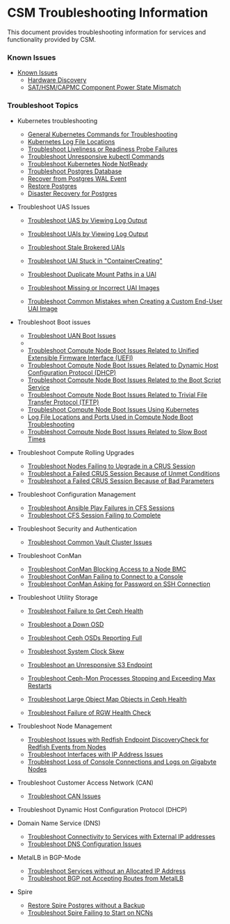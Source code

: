 # CSM Troubleshooting Information

This document provides troubleshooting information for services and functionality provided by CSM.

### Known Issues
 * [Known Issues](#known-issues)
    * [Hardware Discovery](Hardware_Discovery.md)
    * [SAT/HSM/CAPMC Component Power State Mismatch](https://github.com/Cray-HPE/docs-csm/blob/CASMINS-4311/troubleshooting/known_issues/component_power_state_mismatch.md)


### Troubleshoot Topics
 * Kubernetes troubleshooting
    * [General Kubernetes Commands for Troubleshooting](https://github.com/Cray-HPE/docs-csm/blob/CASMINS-4311/troubleshooting/kubernetes/Kubernetes_Troubleshooting_Information.md)
    * [Kubernetes Log File Locations](https://github.com/Cray-HPE/docs-csm/blob/CASMINS-4311/troubleshooting/kubernetes/Kubernetes_Log_File_Locations.md)
    * [Troubleshoot Liveliness or Readiness Probe Failures](https://github.com/Cray-HPE/docs-csm/blob/CASMINS-4311/troubleshooting/kubernetes/Troubleshoot_Liveliness_Readiness_Probe_Failures.md)
    * [Troubleshoot Unresponsive kubectl Commands](https://github.com/Cray-HPE/docs-csm/blob/CASMINS-4311/troubleshooting/kubernetes/Troubleshoot_Unresponsive_kubectl_Commands.md)
    * [Troubleshoot Kubernetes Node NotReady](https://github.com/Cray-HPE/docs-csm/blob/CASMINS-4311/troubleshooting/kubernetes/Troubleshoot_Kubernetes_Node_NotReady.md)
    * [Troubleshoot Postgres Database](https://github.com/Cray-HPE/docs-csm/blob/release/1.0/operations/kubernetes/Troubleshoot_Postgres_Database.md)
    * [Recover from Postgres WAL Event](https://github.com/Cray-HPE/docs-csm/blob/release/1.0/operations/kubernetes/Troubleshoot_Postgres_Database.md)
    * [Restore Postgres](https://github.com/Cray-HPE/docs-csm/blob/release/1.0/operations/kubernetes/Restore_Postgres.md)
    * [Disaster Recovery for Postgres](https://github.com/Cray-HPE/docs-csm/blob/release/1.0/operations/kubernetes/Disaster_Recovery_Postgres.md)
 * Troubleshoot UAS Issues
      * [Troubleshoot UAS by Viewing Log Output](https://github.com/Cray-HPE/docs-csm/blob/release/1.0/operations/UAS_user_and_admin_topics/Troubleshoot_UAS_by_Viewing_Log_Output.md)
      * [Troubleshoot UAIs by Viewing Log Output](https://github.com/Cray-HPE/docs-csm/blob/release/1.0/operations/UAS_user_and_admin_topics/Troubleshoot_UAIs_by_Viewing_Log_Output.md)
      * [Troubleshoot Stale Brokered UAIs](https://github.com/Cray-HPE/docs-csm/blob/release/1.0/operations/UAS_user_and_admin_topics/Troubleshoot_Stale_Brokered_UAIs.md)
      * [Troubleshoot UAI Stuck in "ContainerCreating"](https://github.com/Cray-HPE/docs-csm/blob/release/1.0/operations/UAS_user_and_admin_topics/Troubleshoot_UAI_Stuck_in_ContainerCreating.md)
      * [Troubleshoot Duplicate Mount Paths in a UAI](https://github.com/Cray-HPE/docs-csm/blob/release/1.0/operations/UAS_user_and_admin_topics/Troubleshoot_Duplicate_Mount_Paths_in_a_UAI.md)
      * [Troubleshoot Missing or Incorrect UAI Images](https://github.com/Cray-HPE/docs-csm/blob/release/1.0/operations/UAS_user_and_admin_topics/Troubleshoot_Missing_or_Incorrect_UAI_Images.md)
     
      * [Troubleshoot Common Mistakes when Creating a Custom End-User UAI Image](https://github.com/Cray-HPE/docs-csm/blob/release/1.0/operations/UAS_user_and_admin_topics/Troubleshoot_Common_Mistakes_when_Creating_a_Custom_End-User_UAI_Image.md)
 * Troubleshoot Boot issues
      * [Troubleshoot UAN Boot Issues](https://github.com/Cray-HPE/docs-csm/blob/release/1.0/operations/boot_orchestration/Troubleshoot_UAN_Boot_Issues.md)
      * 
      * [Troubleshoot Compute Node Boot Issues Related to Unified Extensible Firmware Interface (UEFI)](https://github.com/Cray-HPE/docs-csm/blob/release/1.0/operations/boot_orchestration/Troubleshoot_Compute_Node_Boot_Issues_Related_to_Unified_Extensible_Firmware_Interface_UEFI.md)
      * [Troubleshoot Compute Node Boot Issues Related to Dynamic Host Configuration Protocol (DHCP)](https://github.com/Cray-HPE/docs-csm/blob/release/1.0/operations/boot_orchestration/Troubleshoot_Compute_Node_Boot_Issues_Related_to_Dynamic_Host_Configuration_Protocol_DHCP.md)
      * [Troubleshoot Compute Node Boot Issues Related to the Boot Script Service](https://github.com/Cray-HPE/docs-csm/blob/release/1.0/operations/boot_orchestration/Troubleshoot_Compute_Node_Boot_Issues_Related_to_the_Boot_Script_Service_BSS.md)
      * [Troubleshoot Compute Node Boot Issues Related to Trivial File Transfer Protocol (TFTP)](https://github.com/Cray-HPE/docs-csm/blob/release/1.0/operations/boot_orchestration/Troubleshoot_Compute_Node_Boot_Issues_Related_to_Trivial_File_Transfer_Protocol_TFTP.md)
      * [Troubleshoot Compute Node Boot Issues Using Kubernetes](https://github.com/Cray-HPE/docs-csm/blob/release/1.0/operations/boot_orchestration/Troubleshoot_Compute_Node_Boot_Issues_Using_Kubernetes.md)
      * [Log File Locations and Ports Used in Compute Node Boot Troubleshooting](https://github.com/Cray-HPE/docs-csm/blob/release/1.0/operations/boot_orchestration/Log_File_Locations_and_Ports_Used_in_Compute_Node_Boot_Troubleshooting.md)
      * [Troubleshoot Compute Node Boot Issues Related to Slow Boot Times](https://github.com/Cray-HPE/docs-csm/blob/release/1.0/operations/boot_orchestration/Troubleshoot_Compute_Node_Boot_Issues_Related_to_Slow_Boot_Times.md)
 * Troubleshoot Compute Rolling Upgrades
      * [Troubleshoot Nodes Failing to Upgrade in a CRUS Session](https://github.com/Cray-HPE/docs-csm/blob/release/1.0/operations/compute_rolling_upgrades/Troubleshoot_Nodes_Failing_to_Upgrade_in_a_CRUS_Session.md)
      * [Troubleshoot a Failed CRUS Session Because of Unmet Conditions](https://github.com/Cray-HPE/docs-csm/blob/release/1.0/operations/compute_rolling_upgrades/Troubleshoot_a_Failed_CRUS_Session_Due_to_Unmet_Conditions.md)
      * [Troubleshoot a Failed CRUS Session Because of Bad Parameters](https://github.com/Cray-HPE/docs-csm/blob/release/1.0/operations/compute_rolling_upgrades/Troubleshoot_a_Failed_CRUS_Session_Due_to_Bad_Parameters.md)
 * Troubleshoot Configuration Management
      * [Troubleshoot Ansible Play Failures in CFS Sessions](https://github.com/Cray-HPE/docs-csm/blob/release/1.0/operations/configuration_management/Troubleshoot_Ansible_Play_Failures_in_CFS_Sessions.md)
      * [Troubleshoot CFS Session Failing to Complete](https://github.com/Cray-HPE/docs-csm/blob/release/1.0/operations/configuration_management/Troubleshoot_CFS_Session_Failing_to_Complete.md)
 * Troubleshoot Security and Authentication
      * [Troubleshoot Common Vault Cluster Issues](https://github.com/Cray-HPE/docs-csm/blob/release/1.0/operations/security_and_authentication/Troubleshoot_Common_Vault_Cluster_Issues.md)
 * Troubleshoot ConMan
      * [Troubleshoot ConMan Blocking Access to a Node BMC](https://github.com/Cray-HPE/docs-csm/blob/release/1.0/operations/conman/Troubleshoot_ConMan_Blocking_Access_to_a_Node_BMC.md)
      * [Troubleshoot ConMan Failing to Connect to a Console](https://github.com/Cray-HPE/docs-csm/blob/release/1.0/operations/conman/Troubleshoot_ConMan_Failing_to_Connect_to_a_Console.md)
      * [Troubleshoot ConMan Asking for Password on SSH Connection](https://github.com/Cray-HPE/docs-csm/blob/release/1.0/operations/conman/Troubleshoot_ConMan_Asking_for_Password_on_SSH_Connection.md)
 * Troubleshoot Utility Storage
      * [Troubleshoot Failure to Get Ceph Health](https://github.com/Cray-HPE/docs-csm/blob/release/1.0/operations/utility_storage/Troubleshoot_Failure_to_Get_Ceph_Health.md)
      * [Troubleshoot a Down OSD](https://github.com/Cray-HPE/docs-csm/blob/release/1.0/operations/utility_storage/Troubleshoot_a_Down_OSD.md)
      * [Troubleshoot Ceph OSDs Reporting Full](https://github.com/Cray-HPE/docs-csm/blob/release/1.0/operations/utility_storage/Troubleshoot_Ceph_OSDs_Reporting_Full.md)
      * [Troubleshoot System Clock Skew](https://github.com/Cray-HPE/docs-csm/blob/release/1.0/operations/utility_storage/Troubleshoot_System_Clock_Skew.md)
      * [Troubleshoot an Unresponsive S3 Endpoint](https://github.com/Cray-HPE/docs-csm/blob/release/1.0/operations/utility_storage/Troubleshoot_an_Unresponsive_S3_Endpoint.md)
      * [Troubleshoot Ceph-Mon Processes Stopping and Exceeding Max Restarts](https://github.com/Cray-HPE/docs-csm/blob/release/1.0/operations/utility_storage/Troubleshoot_Ceph-Mon_Processes_Stopping_and_Exceeding_Max_Restarts.md)
 
      * [Troubleshoot Large Object Map Objects in Ceph Health](https://github.com/Cray-HPE/docs-csm/blob/release/1.0/operations/utility_storage/Troubleshoot_Large_Object_Map_Objects_in_Ceph_Health.md)
      * [Troubleshoot Failure of RGW Health Check](https://github.com/Cray-HPE/docs-csm/blob/release/1.0/operations/utility_storage/Troubleshoot_RGW_Health_Check_Fail.md)
 * Troubleshoot Node Management
      * [Troubleshoot Issues with Redfish Endpoint DiscoveryCheck for Redfish Events from Nodes](https://github.com/Cray-HPE/docs-csm/blob/release/1.0/operations/node_management/Troubleshoot_Issues_with_Redfish_Endpoint_Discovery.md)
      * [Troubleshoot Interfaces with IP Address Issues](https://github.com/Cray-HPE/docs-csm/blob/release/1.0/operations/node_management/Troubleshoot_Interfaces_with_IP_Address_Issues.md)
      * [Troubleshoot Loss of Console Connections and Logs on Gigabyte Nodes](https://github.com/Cray-HPE/docs-csm/blob/release/1.0/operations/node_management/Troubleshoot_Loss_of_Console_Connections_and_Logs_on_Gigabyte_Nodes.md)
 * Troubleshoot Customer Access Network (CAN)
      * [Troubleshoot CAN Issues](https://github.com/Cray-HPE/docs-csm/blob/release/1.0/operations/network/customer_access_network/Troubleshoot_CAN_Issues.md)
 * Troubleshoot Dynamic Host Configuration Protocol (DHCP)
      
 * Domain Name Service (DNS)
      
      * [Troubleshoot Connectivity to Services with External IP addresses](https://github.com/Cray-HPE/docs-csm/blob/release/1.0/operations/network/external_dns/Troubleshoot_Systems_Not_Provisioned_with_External_IP_Addresses.md)
      * [Troubleshoot DNS Configuration Issues](https://github.com/Cray-HPE/docs-csm/blob/release/1.0/operations/network/external_dns/Troubleshoot_DNS_Configuration_Issues.md)
 * MetalLB in BGP-Mode
      * [Troubleshoot Services without an Allocated IP Address](https://github.com/Cray-HPE/docs-csm/blob/release/1.0/operations/network/metallb_bgp/Troubleshoot_Services_without_an_Allocated_IP_Address.md)
      * [Troubleshoot BGP not Accepting Routes from MetalLB](https://github.com/Cray-HPE/docs-csm/blob/release/1.0/operations/network/metallb_bgp/Troubleshoot_BGP_not_Accepting_Routes_from_MetalLB.md)
 * Spire
      * [Restore Spire Postgres without a Backup](https://github.com/Cray-HPE/docs-csm/blob/release/1.0/operations/spire/Restore_Spire_Postgres_without_a_Backup.md)
      * [Troubleshoot Spire Failing to Start on NCNs](https://github.com/Cray-HPE/docs-csm/blob/release/1.0/operations/spire/Troubleshoot_Spire_Failing_to_Start_on_NCNs.md)
<a name="known-issues"></a>


